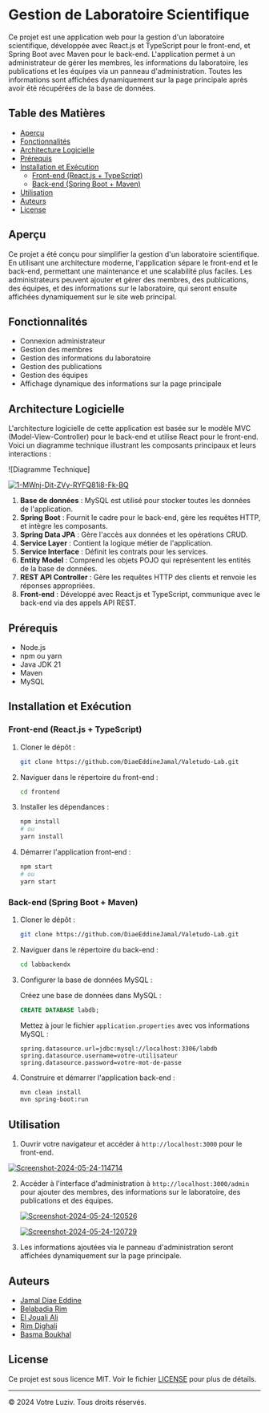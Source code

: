 # Gestion de Laboratoire Scientifique

Ce projet est une application web pour la gestion d'un laboratoire scientifique, développée avec React.js et TypeScript pour le front-end, et Spring Boot avec Maven pour le back-end. L'application permet à un administrateur de gérer les membres, les informations du laboratoire, les publications et les équipes via un panneau d'administration. Toutes les informations sont affichées dynamiquement sur la page principale après avoir été récupérées de la base de données.

## Table des Matières

- [Aperçu](#aperçu)
- [Fonctionnalités](#fonctionnalités)
- [Architecture Logicielle](#architecture-logicielle)
- [Prérequis](#prérequis)
- [Installation et Exécution](#installation-et-exécution)
  - [Front-end (React.js + TypeScript)](#front-end-reactjs--typescript)
  - [Back-end (Spring Boot + Maven)](#back-end-spring-boot--maven)
- [Utilisation](#utilisation)
- [Auteurs](#auteurs)
- [License](#license)

## Aperçu

Ce projet a été conçu pour simplifier la gestion d'un laboratoire scientifique. En utilisant une architecture moderne, l'application sépare le front-end et le back-end, permettant une maintenance et une scalabilité plus faciles. Les administrateurs peuvent ajouter et gérer des membres, des publications, des équipes, et des informations sur le laboratoire, qui seront ensuite affichées dynamiquement sur le site web principal.

## Fonctionnalités

- Connexion administrateur
- Gestion des membres
- Gestion des informations du laboratoire
- Gestion des publications
- Gestion des équipes
- Affichage dynamique des informations sur la page principale

## Architecture Logicielle

L'architecture logicielle de cette application est basée sur le modèle MVC (Model-View-Controller) pour le back-end et utilise React pour le front-end. Voici un diagramme technique illustrant les composants principaux et leurs interactions :

![Diagramme Technique]



<a href="https://ibb.co/z2LWfgQ"><img src="https://i.ibb.co/6tpcsSr/1-MWnj-Dit-ZVy-RYFQ81i8-Fk-BQ.jpg" alt="1-MWnj-Dit-ZVy-RYFQ81i8-Fk-BQ" border="0"></a>

1. **Base de données** : MySQL est utilisé pour stocker toutes les données de l'application.
2. **Spring Boot** : Fournit le cadre pour le back-end, gère les requêtes HTTP, et intègre les composants.
3. **Spring Data JPA** : Gère l'accès aux données et les opérations CRUD.
4. **Service Layer** : Contient la logique métier de l'application.
5. **Service Interface** : Définit les contrats pour les services.
6. **Entity Model** : Comprend les objets POJO qui représentent les entités de la base de données.
7. **REST API Controller** : Gère les requêtes HTTP des clients et renvoie les réponses appropriées.
8. **Front-end** : Développé avec React.js et TypeScript, communique avec le back-end via des appels API REST.

## Prérequis

- Node.js
- npm ou yarn
- Java JDK 21
- Maven
- MySQL

## Installation et Exécution

### Front-end (React.js + TypeScript)

1. Cloner le dépôt :
    ```bash
    git clone https://github.com/DiaeEddineJamal/Valetudo-Lab.git
    ```

2. Naviguer dans le répertoire du front-end :
    ```bash
    cd frontend
    ```

3. Installer les dépendances :
    ```bash
    npm install
    # ou
    yarn install
    ```

4. Démarrer l'application front-end :
    ```bash
    npm start
    # ou
    yarn start
    ```

### Back-end (Spring Boot + Maven)

1. Cloner le dépôt :
    ```bash
    git clone https://github.com/DiaeEddineJamal/Valetudo-Lab.git
    ```

2. Naviguer dans le répertoire du back-end :
    ```bash
    cd labbackendx
    ```

3. Configurer la base de données MySQL :

    Créez une base de données dans MySQL :
    ```sql
    CREATE DATABASE labdb;
    ```

    Mettez à jour le fichier `application.properties` avec vos informations MySQL :
    ```properties
    spring.datasource.url=jdbc:mysql://localhost:3306/labdb
    spring.datasource.username=votre-utilisateur
    spring.datasource.password=votre-mot-de-passe
    ```

4. Construire et démarrer l'application back-end :
    ```bash
    mvn clean install
    mvn spring-boot:run
    ```

## Utilisation

1. Ouvrir votre navigateur et accéder à `http://localhost:3000` pour le front-end.
   
<a href="https://ibb.co/GMNXypq"><img src="https://i.ibb.co/X5M91Lq/Screenshot-2024-05-24-114714.png" alt="Screenshot-2024-05-24-114714" border="0"></a>
   
2. Accéder à l'interface d'administration à `http://localhost:3000/admin` pour ajouter des membres, des informations sur le laboratoire, des publications et des équipes.

   <a href="https://ibb.co/s9gvq7S"><img src="https://i.ibb.co/m5RC4ps/Screenshot-2024-05-24-120526.png" alt="Screenshot-2024-05-24-120526" border="0"></a>

   <a href="https://ibb.co/bmR5cmw"><img src="https://i.ibb.co/W5pvm58/Screenshot-2024-05-24-120729.png" alt="Screenshot-2024-05-24-120729" border="0"></a>

   
3. Les informations ajoutées via le panneau d'administration seront affichées dynamiquement sur la page principale.

## Auteurs

- [Jamal Diae Eddine](https://github.com/DiaeEddineJamal)
- [Belabadia Rim](https://github.com/Rim1Belabadia1)
- [El Jouali Ali](https://github.com/AliEg999)
- [Rim Dighali](https://github.com/reemdighali)
- [Basma Boukhal](https://github.com/basmaboukhal)

## License

Ce projet est sous licence MIT. Voir le fichier [LICENSE](LICENSE) pour plus de détails.

---

&copy; 2024 Votre Luziv. Tous droits réservés.
